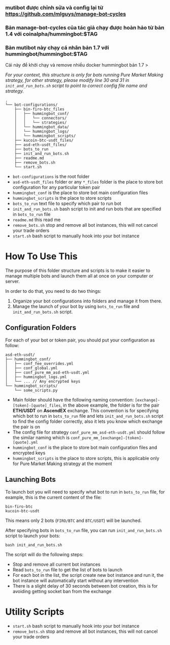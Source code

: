 ### mutibot được chỉnh sửa và config lại từ https://github.com/mlguys/manage-bot-cycles 
### Bản manage-bot-cycles của tác giả chạy được hoàn hảo từ bản 1.4 với coinalpha/hummingbot:$TAG
### Bản mutibot này chạy cá nhân bản 1.7 với hummingbot/hummingbot:$TAG

Cái này để khởi chạy và remove nhiều docker hummingbot bản 1.7 >

*For your context, this structure is only for bots running Pure Market Making strategy, for other strategy, please modify line 30 and 31 in `init_and_run_bots.sh` script to point to correct config file name and strategy.*



```
.
└── bot-configurations/
    ├── bin-firo-btc_files
    │   ├── hummingbot_conf/
    │   │   └── connectors/  
    │   │   └── strategies/
    │   └── hummingbot_data/
    │   └── hummingbot_logs/
    │   └── hummingbot_scripts/           
    ├── kucoin-btc-usdt_files/
    ├── asd-eth-usdt_files/
    ├── bots_to_run
    ├── init_and_run_bots.sh
    ├── readme.md
    ├── remove_bots.sh
    └── start.sh
```

- `bot-configurations` is the root folder
- `asd-eth-usdt_files` folder or any `*_files` folder is the place to store bot configuration for any particular token pair
- `hummingbot_conf` is the place to store bot main configuration files
- `hummingbot_scripts` is the place to store scripts
- `bots_to_run` text file to specify which pair to run bot
- `init_and_run_bots.sh` bash script to init and run bots that are specified in `bots_to_run` file
- `readme.md` this read me
- `remove_bots.sh` stop and remove all bot instances, this will not cancel your trade orders
- `start.sh` bash script to manually hook into your bot instance

# How To Use This
The purpose of this folder structure and scripts is to make it easier to manage multiple bots and launch them all at once on your computer or server.

In order to do that, you need to do two things:

1. Organize your bot configurations into folders and manage it from there.
2. Manage the launch of your bot by using `bots_to_run` file and `init_and_run_bots.sh` script.

## Configuration Folders
For each of your bot or token pair, you should put your configuration as follow:
```
asd-eth-usdt/
├── hummingbot_conf/
│   ├── conf_fee_overrides.yml
│   ├── conf_global.yml
│   ├── conf_pure_mm_asd-eth-usdt.yml
│   ├── hummingbot_logs.yml
│   └── ... // Any encrypted keys
└── hummingbot_scripts/
    └── some_scripts.py
```
- Main folder should have the following naming convention: `[exchange]-[token]-[quote]_files`, in the above example, the folder is for the pair **ETH/USDT** on **AscendEX** exchange. This convention is for specifying which bot to run in `bots_to_run` file and lets `init_and_run_bots.sh` script to find the config folder correctly, also it lets you know which exchange the pair is on
- The config file for strategy `conf_pure_mm_asd-eth-usdt.yml` should follow the similar naming which is `conf_pure_mm_[exchange]-[token]-[quote].yml`
- `hummingbot_conf` is the place to store bot main configuration files and encrypted keys
- `hummingbot_scripts` is the place to store scripts, this is applicable only for Pure Market Making strategy at the moment

## Launching Bots
To launch bot you will need to specify what bot to run in `bots_to_run` file, for example, this is the current content of the file:
```
bin-firo-btc
kucoin-btc-usdt
```
This means only 2 bots (`FIRO/BTC` and `BTC/USDT`) will be launched.

After specifying bots in `bots_to_run` file, you can run `init_and_run_bots.sh` script to launch your bots:
```
bash init_and_run_bots.sh
```
The script will do the following steps:
- Stop and remove all current bot instances
- Read `bots_to_run` file to get the list of bots to launch
- For each bot in the list, the script create new bot instance and run it, the bot instance will automatically start without any intervention
- There is a slight delay of 30 seconds between bot creation, this is for avoiding getting socket ban from the exchange


# Utility Scripts
- `start.sh` bash script to manually hook into your bot instance
- `remove_bots.sh` stop and remove all bot instances, this will not cancel your trade orders

